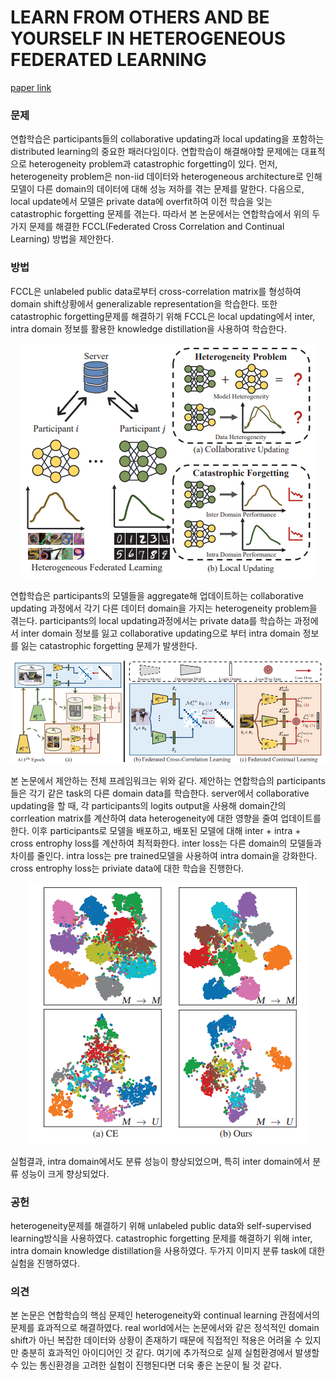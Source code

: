 # LEARN FROM OTHERS AND BE YOURSELF IN HETEROGENEOUS FEDERATED LEARNING

[paper link](https://openaccess.thecvf.com/content/CVPR2022/html/Huang_Learn_From_Others_and_Be_Yourself_in_Heterogeneous_Federated_Learning_CVPR_2022_paper.html)

### 문제

연합학습은 participants들의 collaborative updating과 local updating을 포함하는 distributed learning의 중요한 패러다임이다.
연합학습이 해결해야할 문제에는 대표적으로 heterogeneity problem과 catastrophic forgetting이 있다.
먼저, heterogeneity problem은 non-iid 데이터와 heterogeneous architecture로 인해 모델이 다른 domain의 데이터에 대해 성능 저하를 겪는 문제를 말한다.
다음으로, local update에서 모델은 private data에 overfit하여 이전 학습을 잊는 catastrophic forgetting 문제를 겪는다.
따라서 본 논문에서는 연합학습에서 위의 두가지 문제를 해결한 FCCL(Federated Cross Correlation and Continual Learning) 방법을 제안한다.

### 방법

FCCL은 unlabeled public data로부터 cross-correlation matrix를 형성하여 domain shift상황에서 generalizable representation을 학습한다.
또한 catastrophic forgetting문제를 해결하기 위해 FCCL은 local updating에서 inter, intra domain 정보를 활용한 knowledge distillation을 사용하여 학습한다.

<p align="center"><img src="../resource/huang2022learn_1.png"></p>

연합학습은 participants의 모델들을 aggregate해 업데이트하는 collaborative updating 과정에서 각기 다른 데이터 domain을 가지는 heterogeneity problem을 겪는다.
participants의 local updating과정에서는 private data를 학습하는 과정에서 inter domain 정보를 잃고 collaborative updating으로 부터 
intra domain 정보를 잃는 catastrophic forgetting 문제가 발생한다.

<p align="center"><img src="../resource/huang2022learn_2.png"></p>

본 논문에서 제안하는 전체 프레임워크는 위와 같다.
제안하는 연합학습의 participants들은 각기 같은 task의 다른 domain data를 학습한다. server에서 collaborative updating을 할 때,
각 participants의 logits output을 사용해 domain간의 corrleation matrix를 계산하여 data heterogeneity에 대한 영향을 줄여 업데이트를 한다.
이후 participants로 모델을 배포하고, 배포된 모델에 대해 inter + intra + cross entrophy loss를 계산하여 최적화한다.
inter loss는 다른 domain의 모델들과 차이를 줄인다. intra loss는 pre trained모델을 사용하여 intra domain을 강화한다.
cross entrophy loss는 priviate data에 대한 학습을 진행한다.

<p align="center"><img src="../resource/huang2022learn_3.png"></p>

실험결과, intra domain에서도 분류 성능이 향상되었으며, 특히 inter domain에서 분류 성능이 크게 향상되었다.

### 공헌

heterogeneity문제를 해결하기 위해 unlabeled public data와 self-supervised learning방식을 사용하였다.
catastrophic forgetting 문제를 해결하기 위해 inter, intra domain knowledge distillation을 사용하였다.
두가지 이미지 분류 task에 대한 실험을 진행하였다.

### 의견

본 논문은 연합학습의 핵심 문제인 heterogeneity와 continual learning 관점에서의 문제를 효과적으로 해결하였다.
real world에서는 논문에서와 같은 정석적인 domain shift가 아닌 복잡한 데이터와 상황이 존재하기 때문에 직접적인 적용은 어려울 수 있지만
충분히 효과적인 아이디어인 것 같다.
여기에 추가적으로 실제 실험환경에서 발생할 수 있는 통신환경을 고려한 실험이 진행된다면 더욱 좋은 논문이 될 것 같다.
